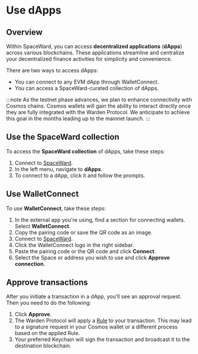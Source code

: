﻿---
sidebar_position: 12
---

# Use dApps

## Overview

Within SpaceWard, you can access **decentralized applications** (**dApps**) across various blockchains. These applications streamline and centralize your decentralized finance activities for simplicity and convenience. 

There are two ways to access dApps:

- You can connect to any EVM dApp through WalletConnect.
- You can access a SpaceWard-curated collection of dApps.

:::note
As the testnet phase advances, we plan to enhance connectivity with Cosmos chains. Cosmos wallets will gain the ability to interact directly once they are fully integrated with the Warden Protocol. We anticipate to achieve this goal in the months leading up to the mainnet launch.
:::

## Use the SpaceWard collection

To access the **SpaceWard collection** of dApps, take these steps:

1. Connect to [SpaceWard](https://spaceward.buenavista.wardenprotocol.org).
2. In the left menu, navigate to **dApps**.
3. To connect to a dApp, click it and follow the prompts.

## Use WalletConnect

To use **WalletConnect**, take these steps:

1. In the external app you're using, find a section for connecting wallets. Select **WalletConnect**.
2. Copy the pairing code or save the QR code as an image.
3. Connect to [SpaceWard](https://spaceward.buenavista.wardenprotocol.org).
4. Click the WalletConnect logo in the right sidebar.
5. Paste the pairing code or the QR code and click **Connect**.
6. Select the Space or address you wish to use and click **Approve connection**.

## Approve transactions

After you initiate a transaction in a dApp, you'll see an approval request. Then you need to do the following:

1. Click **Approve**.
2. The Warden Protocol will apply a [Rule](manage-rules) to your transaction. This may lead to a signature request in your Cosmos wallet or a different process based on the applied Rule.
3. Your preferred Keychain will sign the transaction and broadcast it to the destination blockchain.
